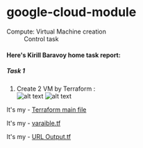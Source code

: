 # google-cloud-module


<dl>
  <dt>Compute: Virtual Machine creation</dt>
  <dd>Control task</dd>
</dl>



#### Here's Kirill Baravoy home task report:
##### Task 1
1) Create  2 VM by Terraform : <br>
![alt text](https://github.com/MNT-Lab/google-cloud-module/blob/kbaravoy/cw/img/classwork-all-vm.png "2 VM")
![alt text](https://github.com/MNT-Lab/google-cloud-module/blob/kbaravoy/cw/img/Nginx.png "Welcome, Nginx")


It's my - [Terraform main file](https://github.com/MNT-Lab/google-cloud-module/blob/kbaravoy/cw/main.tf "main.tf") <br>

It's my - [varaible.tf](https://github.com/MNT-Lab/google-cloud-module/blob/kbaravoy/cw/main.tf "var.tf") <br>

It's my - [URL Output.tf](https://github.com/MNT-Lab/google-cloud-module/blob/kbaravoy/cw/url.tf "var.tf") <br>
